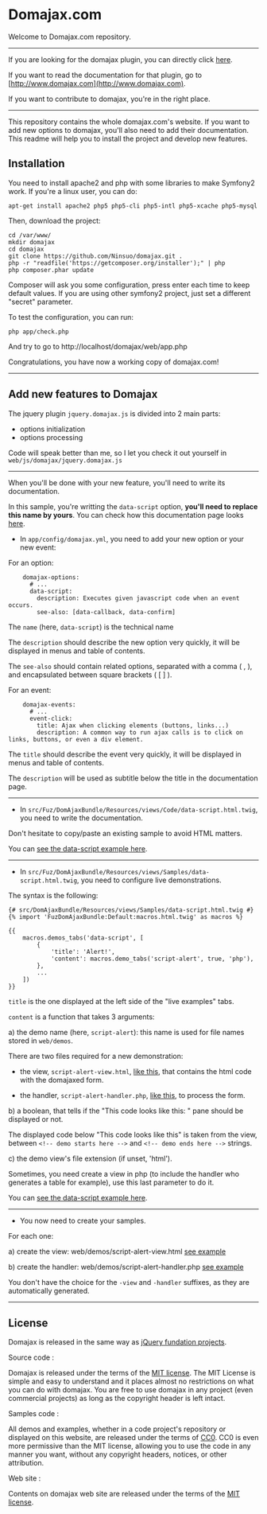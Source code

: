 Domajax.com
===========

Welcome to Domajax.com repository.

---

If you are looking for the domajax plugin, you can directly click [here](https://github.com/Ninsuo/domajax/tree/master/web/js/domajax).

If you want to read the documentation for that plugin, go to [http://www.domajax.com](http://www.domajax.com).

If you want to contribute to domajax, you're in the right place.

---

This repository contains the whole domajax.com's website. If you want to add new options to domajax, you'll also need to add their documentation. This readme will help you to install the project and develop new features.


Installation
------------

You need to install apache2 and php with some libraries to make Symfony2 work. If you're a linux user, you can do:

    apt-get install apache2 php5 php5-cli php5-intl php5-xcache php5-mysql

Then, download the project:

```
cd /var/www/
mkdir domajax
cd domajax
git clone https://github.com/Ninsuo/domajax.git .
php -r "readfile('https://getcomposer.org/installer');" | php
php composer.phar update
```

Composer will ask you some configuration, press enter each time to keep default values.
If you are using other symfony2 project, just set a different "secret" parameter.

To test the configuration, you can run:

```
php app/check.php
```

And try to go to http://localhost/domajax/web/app.php

Congratulations, you have now a working copy of domajax.com!

---

Add new features to Domajax
--------------------------

The jquery plugin `jquery.domajax.js` is divided into 2 main parts:

- options initialization
- options processing

Code will speak better than me, so I let you check it out yourself in `web/js/domajax/jquery.domajax.js`

---

When you'll be done with your new feature, you'll need to write its documentation.

In this sample, you're writting the `data-script` option, **you'll need to replace this name by yours**. You can check how this documentation page looks [here](http://www.domajax.com/documentation/data-script).

- In `app/config/domajax.yml`, you need to add your new option or your new event:

For an option:
```
    domajax-options:
      # ...
      data-script:
        description: Executes given javascript code when an event occurs.
        see-also: [data-callback, data-confirm]
```

The `name` (here, `data-script`) is the technical name

The `description` should describe the new option very quickly, it will be displayed in menus and table of contents.

The `see-also` should contain related options, separated with a comma ( , ), and encapsulated between square brackets (  [ ] ).

For an event:
```
    domajax-events:
      # ...
      event-click:
        title: Ajax when clicking elements (buttons, links...)
        description: A common way to run ajax calls is to click on links, buttons, or even a div element.
```

The `title` should describe the event very quickly, it will be displayed in menus and table of contents.

The `description` will be used as subtitle below the title in the documentation page.

---

- In `src/Fuz/DomAjaxBundle/Resources/views/Code/data-script.html.twig`, you need to write the documentation.

Don't hesitate to copy/paste an existing sample to avoid HTML matters.

You can [see the data-script example here](https://github.com/Ninsuo/domajax/blob/master/src/Fuz/DomAjaxBundle/Resources/views/Code/data-script.html.twig).

---

- In `src/Fuz/DomAjaxBundle/Resources/views/Samples/data-script.html.twig`, you need to configure live demonstrations.

The syntax is the following:

```
{# src/DomAjaxBundle/Resources/views/Samples/data-script.html.twig #}
{% import 'FuzDomAjaxBundle:Default:macros.html.twig' as macros %}

{{
    macros.demos_tabs('data-script', [
        {
            'title': 'Alert!',
            'content': macros.demo_tabs('script-alert', true, 'php'),
        },
        ...
    ])
}}
```

`title` is the one displayed at the left side of the "live examples" tabs.

`content` is a function that takes 3 arguments:

a) the demo name (here, `script-alert`): this name is used for file names stored in `web/demos`.

There are two files required for a new demonstration:

- the view, `script-alert-view.html`, [like this](https://github.com/Ninsuo/domajax/blob/master/web/demo/script-alert-view.html), that contains the html code with the domajaxed form.

- the handler, `script-alert-handler.php`, [like this](https://github.com/Ninsuo/domajax/blob/master/web/demo/script-alert-handler.php), to process the form.

b) a boolean, that tells if the "This code looks like this: " pane should be displayed or not.

The displayed code below "This code looks like this" is taken from the view, between `<!-- demo starts here -->` and `<!-- demo ends here -->` strings.

c) the demo view's file extension (if unset, 'html').

Sometimes, you need create a view in php (to include the handler who generates a table for example), use this last parameter to do it.

You can [see the data-script example here](https://github.com/Ninsuo/domajax/blob/master/src/Fuz/DomAjaxBundle/Resources/views/Samples/data-script.html.twig).


---

- You now need to create your samples.

For each one:

a) create the view: web/demos/script-alert-view.html [see example](https://github.com/Ninsuo/domajax/blob/master/web/demo/script-alert-view.html)

b) create the handler: web/demos/script-alert-handler.php [see example](https://github.com/Ninsuo/domajax/blob/master/web/demo/script-alert-handler.php)

You don't have the choice for the `-view` and `-handler` suffixes, as they are automatically generated.

---

License
---

Domajax is released in the same way as [jQuery fundation projects](https://jquery.org/license/).

Source code :

Domajax is released under the terms of the [MIT license](http://en.wikipedia.org/wiki/MIT_License).
The MIT License is simple and easy to understand and it places almost no restrictions on what you can do with domajax.
You are free to use domajax in any project (even commercial projects) as long as the copyright header is left intact.

Samples code :

All demos and examples, whether in a code project's repository or displayed on this website, are released under the terms of
[CC0](http://en.wikipedia.org/wiki/CC0#Zero_.2F_Public_domain"). CC0 is even more permissive than the MIT license, allowing you to
use the code in any manner you want, without any copyright headers, notices, or other attribution.

Web site :

Contents on domajax web site are released under the terms of the [MIT license](http://en.wikipedia.org/wiki/MIT_License).
